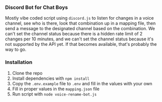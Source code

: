 ### Discord Bot for Chat Boys

Mostly vibe coded script using `discord.js` to listen for changes in a voice channel, see who is there, 
look that combination up in a mapping file, then send a message to the designated channel based on the 
combination. We can't set the channel status because there is a hidden rate limit of 2 changes per 10 minutes,
and we can't set the channel status because it's not supported by the API yet. If that becomes available,
that's probably the way to go.

### Installation

1. Clone the repo
2. Install dependencies with `npm install`
3. Copy the `.env.example` file to `.env` and fill in the values with your own
4. Fill in proper values in the `mapping.json` file
5. Run script with `node voice-rename-bot.js`

